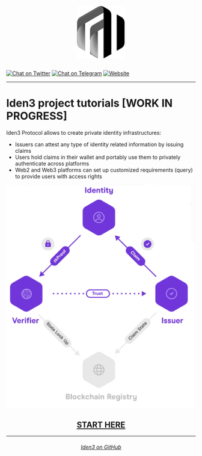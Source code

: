 <div align="center">
<img src="logo-dark.svg" align="center" width="128px"/>
<br /><br />
</div>

[![Chat on Twitter][ico-twitter]][link-twitter]
[![Chat on Telegram][ico-telegram]][link-telegram]
[![Website][ico-website]][link-website]

[ico-twitter]: https://img.shields.io/twitter/url?color=black&label=Iden3&logoColor=black&style=social&url=https%3A%2F%2Ftwitter.com%2Fidenthree
[ico-telegram]: https://img.shields.io/badge/telegram-telegram-black
[ico-website]: https://img.shields.io/website?up_color=black&up_message=iden3.io&url=https%3A%2F%2Fiden3.io

[link-twitter]: https://twitter.com/identhree
[link-telegram]: https://t.me/iden3io
[link-website]: https://iden3.io

---

# Iden3 project tutorials [WORK IN PROGRESS]

Iden3 Protocol allows to create private identity infrastructures:

- Issuers can attest any type of identity related information by issuing claims
- Users hold claims in their wallet and portably use them to privately authenticate across platforms
- Web2 and Web3 platforms can set up customized requirements (query) to provide users with access rights


<div align="center">
<img src= "./imgs/triangle-of-trust-polygonID.png" align="center" width="600"/>
</div>


## <div align="center"><b>[START HERE](getting-started/getting-started.md)</b></div>

---

###### <div align="center">[Iden3 on GitHub](https://github.com/iden3)</div>
